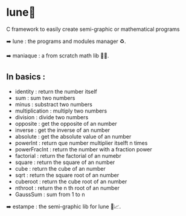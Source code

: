 # lune🌙
C framework to easily create semi-graphic or mathematical programs

➡️ lune : the programs and modules manager ♻️.

➡️ maniaque : a from scratch math lib 🔢✨.

## In basics :
- identity : return the number itself
- sum : sum two numbers
- minus : substract two numbers
- multiplication : multiply two numbers
- division : divide two numbers
- opposite : get the opposite of an number
- inverse : get the inverse of an number
- absolute : get the absolute value of an number
- powerInt : return que number multiplier itselft n times
- powerFracInt : return the number with a fraction power
- factorial : return the factorial of an numebr
- square : return the square of an number
- cube : return the cube of an number
- sqrt : return the square root of an number
- cuberoot : return the cube root of an number
- nthroot : return the n th root of an number
- GaussSum : sum from 1 to n

➡️ estampe : the semi-graphic lib for lune 📜📈.
